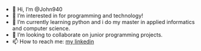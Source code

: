 - 👋 Hi, I’m @John940
- 👀 I’m interested in for programming and technology! 
- 🌱 I’m currently learning python and i do my master in applied informatics and computer science.
- 💞️ I’m looking to collaborate on junior programming projects.
- 📫 How to reach me: [my linkedin](www.linkedin.com/in/ioannis-kosmanos)

<!---
John940/John940 is a ✨ special ✨ repository because its `README.md` (this file) appears on your GitHub profile.
You can click the Preview link to take a look at your changes.
--->
